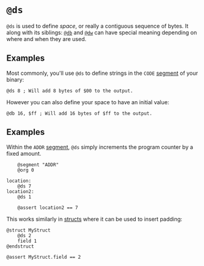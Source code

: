 # `@ds`

`@ds` is used to define *space*, or really a contiguous sequence of bytes.
It along with its siblings: [`@db`](./db.md) and [`@dw`](./dw.md)
can have special meaning depending on where and when they are used.

## Examples

Most commonly, you'll use `@ds` to define strings in the `CODE`
[segment](./segment.md) of your binary:

```
@ds 8 ; Will add 8 bytes of $00 to the output.
```

However you can also define your space to have an initial value:

```
@db 16, $ff ; Will add 16 bytes of $ff to the output.
```

## Examples

Within the `ADDR` [segment](./segment.md), `@ds` simply increments the program
counter by a fixed amount.

```
    @segment "ADDR"
    @org 0

location:
    @ds 7
location2:
    @ds 1

    @assert location2 == 7
```


This works similarly in [structs](./struct.md) where it can be
used to insert padding:

```
@struct MyStruct
    @ds 2
    field 1
@endstruct

@assert MyStruct.field == 2
```
